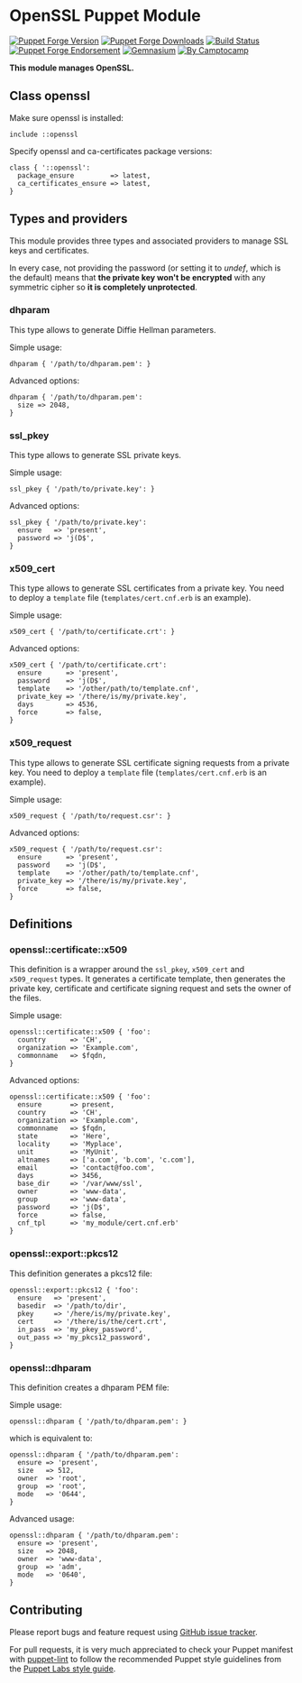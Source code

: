 # OpenSSL Puppet Module

[![Puppet Forge Version](http://img.shields.io/puppetforge/v/camptocamp/openssl.svg)](https://forge.puppetlabs.com/camptocamp/openssl)
[![Puppet Forge Downloads](http://img.shields.io/puppetforge/dt/camptocamp/openssl.svg)](https://forge.puppetlabs.com/camptocamp/openssl)
[![Build Status](https://img.shields.io/travis/camptocamp/puppet-openssl/master.svg)](https://travis-ci.org/camptocamp/puppet-openssl)
[![Puppet Forge Endorsement](https://img.shields.io/puppetforge/e/camptocamp/openssl.svg)](https://forge.puppetlabs.com/camptocamp/openssl)
[![Gemnasium](https://img.shields.io/gemnasium/camptocamp/puppet-openssl.svg)](https://gemnasium.com/camptocamp/puppet-openssl)
[![By Camptocamp](https://img.shields.io/badge/by-camptocamp-fb7047.svg)](http://www.camptocamp.com)

**This module manages OpenSSL.**

## Class openssl

Make sure openssl is installed:

```puppet
include ::openssl
```

Specify openssl and ca-certificates package versions:

```puppet
class { '::openssl':
  package_ensure         => latest,
  ca_certificates_ensure => latest,
}
```

## Types and providers

This module provides three types and associated providers to manage SSL keys and certificates.

In every case, not providing the password (or setting it to _undef_, which is the default) means that __the private key won't be encrypted__ with any symmetric cipher so __it is completely unprotected__.

### dhparam

This type allows to generate Diffie Hellman parameters.

Simple usage:

```puppet
dhparam { '/path/to/dhparam.pem': }
```

Advanced options:

```puppet
dhparam { '/path/to/dhparam.pem':
  size => 2048,
}
```

### ssl\_pkey

This type allows to generate SSL private keys.

Simple usage:

```puppet
ssl_pkey { '/path/to/private.key': }
```

Advanced options:

```puppet
ssl_pkey { '/path/to/private.key':
  ensure   => 'present',
  password => 'j(D$',
}
```

### x509\_cert

This type allows to generate SSL certificates from a private key. You need to deploy a `template` file (`templates/cert.cnf.erb` is an example).

Simple usage:

```puppet
x509_cert { '/path/to/certificate.crt': }
```

Advanced options:

```puppet
x509_cert { '/path/to/certificate.crt':
  ensure      => 'present',
  password    => 'j(D$',
  template    => '/other/path/to/template.cnf',
  private_key => '/there/is/my/private.key',
  days        => 4536,
  force       => false,
}
```

### x509\_request

This type allows to generate SSL certificate signing requests from a private key. You need to deploy a `template` file (`templates/cert.cnf.erb` is an example).

Simple usage:

```puppet
x509_request { '/path/to/request.csr': }
```

Advanced options:

```puppet
x509_request { '/path/to/request.csr':
  ensure      => 'present',
  password    => 'j(D$',
  template    => '/other/path/to/template.cnf',
  private_key => '/there/is/my/private.key',
  force       => false,
}
```

## Definitions

### openssl::certificate::x509

This definition is a wrapper around the `ssl_pkey`, `x509_cert` and `x509_request` types. It generates a certificate template, then generates the private key, certificate and certificate signing request and sets the owner of the files.

Simple usage:

```puppet
openssl::certificate::x509 { 'foo':
  country      => 'CH',
  organization => 'Example.com',
  commonname   => $fqdn,
}
```

Advanced options:

```puppet
openssl::certificate::x509 { 'foo':
  ensure       => present,
  country      => 'CH',
  organization => 'Example.com',
  commonname   => $fqdn,
  state        => 'Here',
  locality     => 'Myplace',
  unit         => 'MyUnit',
  altnames     => ['a.com', 'b.com', 'c.com'],
  email        => 'contact@foo.com',
  days         => 3456,
  base_dir     => '/var/www/ssl',
  owner        => 'www-data',
  group        => 'www-data',
  password     => 'j(D$',
  force        => false,
  cnf_tpl      => 'my_module/cert.cnf.erb'
}
```

### openssl::export::pkcs12

This definition generates a pkcs12 file:

```puppet
openssl::export::pkcs12 { 'foo':
  ensure   => 'present',
  basedir  => '/path/to/dir',
  pkey     => '/here/is/my/private.key',
  cert     => '/there/is/the/cert.crt',
  in_pass  => 'my_pkey_password',
  out_pass => 'my_pkcs12_password',
}
```

### openssl::dhparam

This definition creates a dhparam PEM file:


Simple usage:

```puppet
openssl::dhparam { '/path/to/dhparam.pem': }
```

which is equivalent to:

```puppet
openssl::dhparam { '/path/to/dhparam.pem':
  ensure => 'present',
  size   => 512,
  owner  => 'root',
  group  => 'root',
  mode   => '0644',
}
```

Advanced usage:

```puppet
openssl::dhparam { '/path/to/dhparam.pem':
  ensure => 'present',
  size   => 2048,
  owner  => 'www-data',
  group  => 'adm',
  mode   => '0640',
}
```

## Contributing

Please report bugs and feature request using [GitHub issue
tracker](https://github.com/camptocamp/puppet-openssl/issues).

For pull requests, it is very much appreciated to check your Puppet manifest
with [puppet-lint](https://github.com/rodjek/puppet-lint) to follow the recommended Puppet style guidelines from the
[Puppet Labs style guide](http://docs.puppetlabs.com/guides/style_guide.html).
